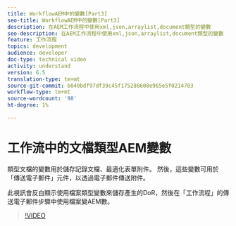 ```yaml
---
title: WorkflowAEM中的變數[Part3]
seo-title: WorkflowAEM中的變數[Part3]
description: 在AEM工作流程中使用xml,json,arraylist,document類型的變數
seo-description: 在AEM工作流程中使用xml,json,arraylist,document類型的變數
feature: 工作流程
topics: development
audience: developer
doc-type: technical video
activity: understand
version: 6.5
translation-type: tm+mt
source-git-commit: b040bdf97df39c45f175288608e965e5f0214703
workflow-type: tm+mt
source-wordcount: '98'
ht-degree: 1%

---
```


# 工作流中的文檔類型AEM變數


類型文檔的變數用於儲存記錄文檔、最適化表單附件。 然後，這些變數可用於「傳送電子郵件」元件，以透過電子郵件傳送附件。

此視訊會反白顯示使用檔案類型變數來儲存產生的DoR，然後在「工作流程」的傳送電子郵件步驟中使用檔案變AEM數。

>[!VIDEO](https://video.tv.adobe.com/v/26452)
